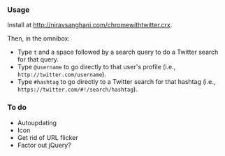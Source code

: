 ### Usage

Install at <http://niravsanghani.com/chromewithtwitter.crx>.

Then, in the omnibox:

- Type `t` and a space followed by a search query to do a Twitter search for that query.
- Type `@username` to go directly to that user's profile (i.e., `http://twitter.com/username`).
- Type `#hashtag` to go directly to a Twitter search for that hashtag (i.e., `https://twitter.com/#!/search/hashtag`).

### To do

- Autoupdating
- Icon
- Get rid of URL flicker
- Factor out jQuery?
